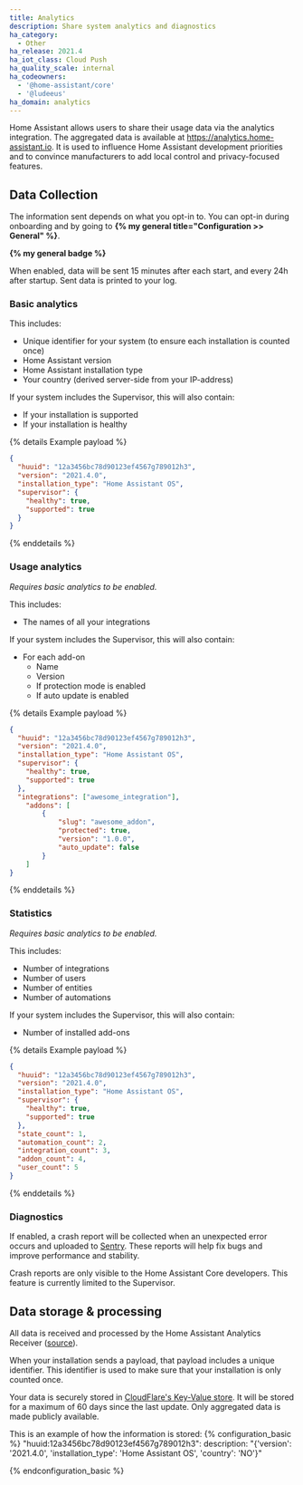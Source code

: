 ```yaml
---
title: Analytics
description: Share system analytics and diagnostics
ha_category:
  - Other
ha_release: 2021.4
ha_iot_class: Cloud Push
ha_quality_scale: internal
ha_codeowners:
  - '@home-assistant/core'
  - '@ludeeus'
ha_domain: analytics
---
```


Home Assistant allows users to share their usage data via the analytics integration. The aggregated data is available at <https://analytics.home-assistant.io>. It is used to influence Home Assistant development priorities and to convince manufacturers to add local control and privacy-focused features.

## Data Collection

The information sent depends on what you opt-in to. You can opt-in during onboarding and by going to **{% my general title="Configuration >> General" %}**.

**{% my general badge %}**

When enabled, data will be sent 15 minutes after each start, and every 24h after startup. Sent data is printed to your log.

### Basic analytics

This includes:

- Unique identifier for your system (to ensure each installation is counted once)
- Home Assistant version
- Home Assistant installation type
- Your country (derived server-side from your IP-address)

If your system includes the Supervisor, this will also contain:

- If your installation is supported
- If your installation is healthy

{% details Example payload %}

```json
{
  "huuid": "12a3456bc78d90123ef4567g789012h3",
  "version": "2021.4.0",
  "installation_type": "Home Assistant OS",
  "supervisor": {
    "healthy": true,
    "supported": true
  }
}
```

{% enddetails %}

### Usage analytics

_Requires basic analytics to be enabled._

This includes:

- The names of all your integrations

If your system includes the Supervisor, this will also contain:

- For each add-on
  - Name
  - Version
  - If protection mode is enabled
  - If auto update is enabled

{% details Example payload %}

```json
{
  "huuid": "12a3456bc78d90123ef4567g789012h3",
  "version": "2021.4.0",
  "installation_type": "Home Assistant OS",
  "supervisor": {
    "healthy": true,
    "supported": true
  },
  "integrations": ["awesome_integration"],
    "addons": [
        {
            "slug": "awesome_addon",
            "protected": true,
            "version": "1.0.0",
            "auto_update": false
        }
    ]
}
```

{% enddetails %}

### Statistics

_Requires basic analytics to be enabled._

This includes:

- Number of integrations
- Number of users
- Number of entities
- Number of automations

If your system includes the Supervisor, this will also contain:

- Number of installed add-ons

{% details Example payload %}

```json
{
  "huuid": "12a3456bc78d90123ef4567g789012h3",
  "version": "2021.4.0",
  "installation_type": "Home Assistant OS",
  "supervisor": {
    "healthy": true,
    "supported": true
  },
  "state_count": 1,
  "automation_count": 2,
  "integration_count": 3,
  "addon_count": 4,
  "user_count": 5
}
```

{% enddetails %}

### Diagnostics

If enabled, a crash report will be collected when an unexpected error occurs and uploaded to [Sentry](https://sentry.io). These reports will help fix bugs and improve performance and stability.

Crash reports are only visible to the Home Assistant Core developers. This feature is currently limited to the Supervisor.

## Data storage & processing

All data is received and processed by the Home Assistant Analytics Receiver ([source](https://github.com/home-assistant/analytics.home-assistant.io)).

When your installation sends a payload, that payload includes a unique identifier. This identifier is used to make sure that your installation is only counted once.

Your data is securely stored in [CloudFlare's Key-Value store](https://www.cloudflare.com/products/workers-kv/). It will be stored for a maximum of 60 days since the last update. Only aggregated data is made publicly available.

This is an example of how the information is stored:
{% configuration_basic %}
"huuid:12a3456bc78d90123ef4567g789012h3":
  description: "{'version': '2021.4.0', 'installation_type': 'Home Assistant OS', 'country': 'NO'}"

{% endconfiguration_basic %}
